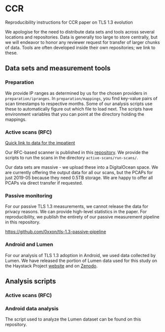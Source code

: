 # CCR
Reproducibility instructions for CCR paper on TLS 1.3 evolution

We apologise for the need to distribute data sets and tools across several locations and repositories. Data is generally too large to store centrally, but we will endeavor to honor any reviewer request for transfer of larger chunks of data. Tools are often developed inside their own repositories; we link to these.

## Data sets and measurement tools

### Preparation

We provide IP ranges as determined by us for the chosen providers in `preparation/ipranges`. In `preparation/mappings`, you find key-value pairs of scan timestamps to respective months. Some of our analysis scripts use these to automatically figure out which file to load next. The scripts have environment variables that you can point at the directory holding the mappings.

### Active scans (RFC)

[Quick link to data for the impatient](https://github.com/tls-evolution/ccr/tree/master/active-scans-rfc/data)

Our RFC-based scanner is published in this [repository](https://github.com/ralphholz-usyd/goscanner/). We provide the scripts to run the scans in the directory `active-scans/run-scans/`.

Our data sets are massive - we upload these into a DigitalOcean space. We are currently offering the output data for all our scans, but the PCAPs for just 2019-05 because they need 0.5TB storage.
We are happy to offer all PCAPs via direct transfer if requested.

### Passive monitoring

For our passive TLS 1.3 measurements, we cannot release the data for privacy reasons. We can provide high-level statistics in the paper. For reproducibility, we publish the entirety of our passive measurement pipeline in this repository.

https://github.com/0xxon/tls-1.3-passive-pipeline

### Android and Lumen

For our analysis of TLS 1.3 adoption in Android, we used data collected by Lumen. We have released the portion of Lumen data used for this study on the Haystack Project [website](https://haystack.mobi/datasets) and on [Zenodo](https://zenodo.org).

## Analysis scripts

### Active scans (RFC)



### Android data analysis

The script used to analyze the Lumen dataset can be found on this repository.
